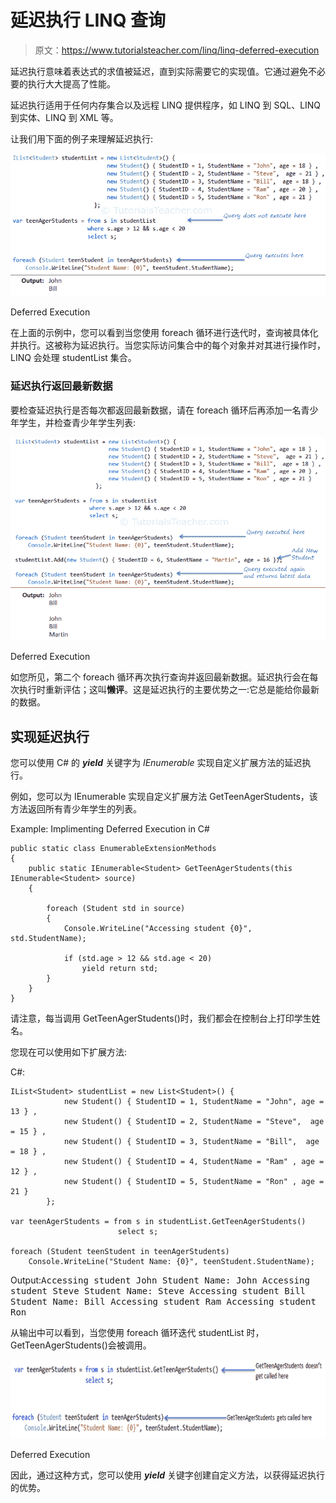 # 延迟执行 LINQ 查询

> 原文：<https://www.tutorialsteacher.com/linq/linq-deferred-execution>

延迟执行意味着表达式的求值被延迟，直到实际需要它的实现值。它通过避免不必要的执行大大提高了性能。

延迟执行适用于任何内存集合以及远程 LINQ 提供程序，如 LINQ 到 SQL、LINQ 到实体、LINQ 到 XML 等。

让我们用下面的例子来理解延迟执行:

[![](img/c8e1ae7002417c2a7f9488ae0dfffcc2.png)](../../Content/images/linq/linq-deferred-execution-1.png)

Deferred Execution



在上面的示例中，您可以看到当您使用 foreach 循环进行迭代时，查询被具体化并执行。这被称为延迟执行。当您实际访问集合中的每个对象并对其进行操作时，LINQ 会处理 studentList 集合。

### 延迟执行返回最新数据

要检查延迟执行是否每次都返回最新数据，请在 foreach 循环后再添加一名青少年学生，并检查青少年学生列表:

[![](img/aeb00cbcd90f8bf7e8be8d5b57e53d81.png)](../../Content/images/linq/linq-deferred-execution-2.png)

Deferred Execution



如您所见，第二个 foreach 循环再次执行查询并返回最新数据。延迟执行会在每次执行时重新评估；这叫**懒评**。这是延迟执行的主要优势之一:它总是能给你最新的数据。

## 实现延迟执行

您可以使用 C# 的 ***yield*** 关键字为 *IEnumerable* 实现自定义扩展方法的延迟执行。

例如，您可以为 IEnumerable 实现自定义扩展方法 GetTeenAgerStudents，该方法返回所有青少年学生的列表。

Example: Implimenting Deferred Execution in C#

```
public static class EnumerableExtensionMethods
{
    public static IEnumerable<Student> GetTeenAgerStudents(this IEnumerable<Student> source)
    {

        foreach (Student std in source)
        {
            Console.WriteLine("Accessing student {0}", std.StudentName);

            if (std.age > 12 && std.age < 20)
                yield return std;
        }
    }
}
```

请注意，每当调用 GetTeenAgerStudents()时，我们都会在控制台上打印学生姓名。

您现在可以使用如下扩展方法:

C#:

```
IList<Student> studentList = new List<Student>() { 
            new Student() { StudentID = 1, StudentName = "John", age = 13 } ,
            new Student() { StudentID = 2, StudentName = "Steve",  age = 15 } ,
            new Student() { StudentID = 3, StudentName = "Bill",  age = 18 } ,
            new Student() { StudentID = 4, StudentName = "Ram" , age = 12 } ,
            new Student() { StudentID = 5, StudentName = "Ron" , age = 21 } 
        };

var teenAgerStudents = from s in studentList.GetTeenAgerStudents() 
                        select s;

foreach (Student teenStudent in teenAgerStudents)
    Console.WriteLine("Student Name: {0}", teenStudent.StudentName);
```

Output:<samp>Accessing student John
Student Name: John
Accessing student Steve
Student Name: Steve
Accessing student Bill
Student Name: Bill
Accessing student Ram
Accessing student Ron</samp>

从输出中可以看到，当您使用 foreach 循环迭代 studentList 时，GetTeenAgerStudents()会被调用。

[![Deferred Execution](img/0d76f193d1f6ff6c7eb02404eabcf5dd.png)](../../Content/images/linq/linq-deferred-execution-3.png)

Deferred Execution



因此，通过这种方式，您可以使用 ***yield*** 关键字创建自定义方法，以获得延迟执行的优势。
